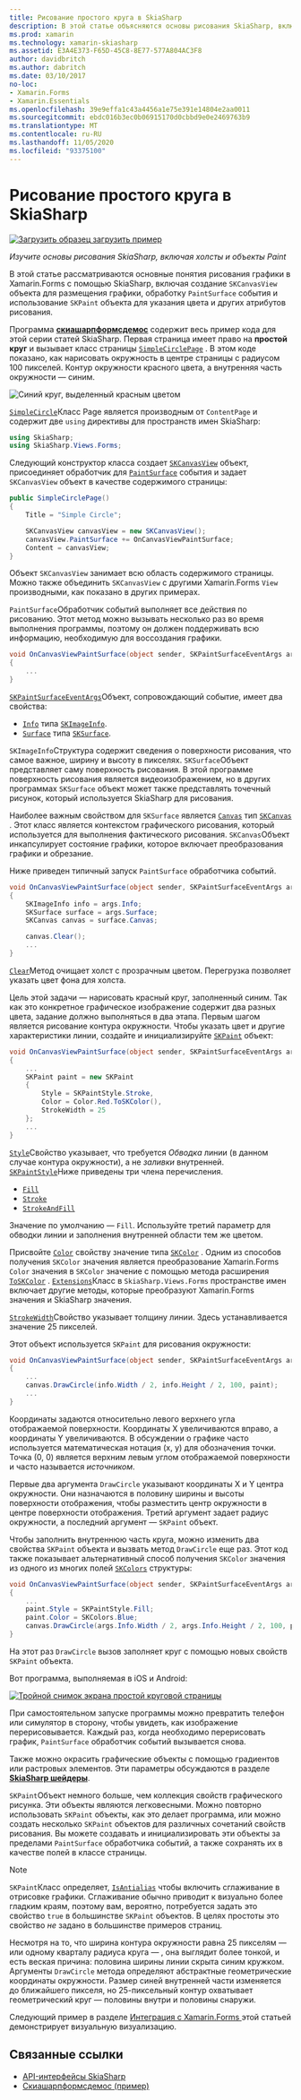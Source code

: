 ```yaml
---
title: Рисование простого круга в SkiaSharp
description: В этой статье объясняются основы рисования SkiaSharp, включая холсты и объекты рисования, в Xamarin.Forms приложениях, а также демонстрируется пример кода.
ms.prod: xamarin
ms.technology: xamarin-skiasharp
ms.assetid: E3A4E373-F65D-45C8-8E77-577A804AC3F8
author: davidbritch
ms.author: dabritch
ms.date: 03/10/2017
no-loc:
- Xamarin.Forms
- Xamarin.Essentials
ms.openlocfilehash: 39e9effa1c43a4456a1e75e391e14804e2aa0011
ms.sourcegitcommit: ebdc016b3ec0b06915170d0cbbd9e0e2469763b9
ms.translationtype: MT
ms.contentlocale: ru-RU
ms.lasthandoff: 11/05/2020
ms.locfileid: "93375100"
---
```

# <a name="drawing-a-simple-circle-in-skiasharp"></a>Рисование простого круга в SkiaSharp

[![Загрузить образец](~/media/shared/download.png) загрузить пример](/samples/xamarin/xamarin-forms-samples/skiasharpforms-demos)

_Изучите основы рисования SkiaSharp, включая холсты и объекты Paint_

В этой статье рассматриваются основные понятия рисования графики в Xamarin.Forms с помощью SkiaSharp, включая создание `SKCanvasView` объекта для размещения графики, обработку `PaintSurface` события и использование `SKPaint` объекта для указания цвета и других атрибутов рисования.

Программа [**скиашарпформсдемос**](/samples/xamarin/xamarin-forms-samples/skiasharpforms-demos) содержит весь пример кода для этой серии статей SkiaSharp. Первая страница имеет право на **простой круг** и вызывает класс страницы [`SimpleCirclePage`](https://github.com/xamarin/xamarin-forms-samples/blob/master/SkiaSharpForms/Demos/Demos/SkiaSharpFormsDemos/Basics/SimpleCirclePage.cs) . В этом коде показано, как нарисовать окружность в центре страницы с радиусом 100 пикселей. Контур окружности красного цвета, а внутренняя часть окружности — синим.

![Синий круг, выделенный красным цветом](circle-images/circleexample.png)

[`SimpleCircle`](https://github.com/xamarin/xamarin-forms-samples/blob/master/SkiaSharpForms/Demos/Demos/SkiaSharpFormsDemos/Basics/SimpleCirclePage.cs)Класс Page является производным от `ContentPage` и содержит две `using` директивы для пространств имен SkiaSharp:

```csharp
using SkiaSharp;
using SkiaSharp.Views.Forms;
```

Следующий конструктор класса создает [`SKCanvasView`](xref:SkiaSharp.Views.Forms.SKCanvasView) объект, присоединяет обработчик для [`PaintSurface`](xref:SkiaSharp.Views.Forms.SKCanvasView.PaintSurface) события и задает `SKCanvasView` объект в качестве содержимого страницы:

```csharp
public SimpleCirclePage()
{
    Title = "Simple Circle";

    SKCanvasView canvasView = new SKCanvasView();
    canvasView.PaintSurface += OnCanvasViewPaintSurface;
    Content = canvasView;
}
```

Объект `SKCanvasView` занимает всю область содержимого страницы. Можно также объединить `SKCanvasView` с другими Xamarin.Forms `View` производными, как показано в других примерах.

`PaintSurface`Обработчик событий выполняет все действия по рисованию. Этот метод можно вызывать несколько раз во время выполнения программы, поэтому он должен поддерживать всю информацию, необходимую для воссоздания графики.

```csharp
void OnCanvasViewPaintSurface(object sender, SKPaintSurfaceEventArgs args)
{
    ...
}

```

[`SKPaintSurfaceEventArgs`](xref:SkiaSharp.Views.Forms.SKPaintSurfaceEventArgs)Объект, сопровождающий событие, имеет два свойства:

- [`Info`](xref:SkiaSharp.Views.Forms.SKPaintSurfaceEventArgs.Info) типа [`SKImageInfo`](xref:SkiaSharp.SKImageInfo).
- [`Surface`](xref:SkiaSharp.Views.Forms.SKPaintSurfaceEventArgs.Surface) типа [`SKSurface`](xref:SkiaSharp.SKSurface).

`SKImageInfo`Структура содержит сведения о поверхности рисования, что самое важное, ширину и высоту в пикселях. `SKSurface`Объект представляет саму поверхность рисования. В этой программе поверхность рисования является видеоизображением, но в других программах `SKSurface` объект может также представлять точечный рисунок, который используется SkiaSharp для рисования.

Наиболее важным свойством для `SKSurface` является [`Canvas`](xref:SkiaSharp.SKSurface.Canvas) тип [`SKCanvas`](xref:SkiaSharp.SKCanvas) . Этот класс является контекстом графического рисования, который используется для выполнения фактического рисования. `SKCanvas`Объект инкапсулирует состояние графики, которое включает преобразования графики и обрезание.

Ниже приведен типичный запуск `PaintSurface` обработчика событий.

```csharp
void OnCanvasViewPaintSurface(object sender, SKPaintSurfaceEventArgs args)
{
    SKImageInfo info = args.Info;
    SKSurface surface = args.Surface;
    SKCanvas canvas = surface.Canvas;

    canvas.Clear();
    ...
}

```

[`Clear`](xref:SkiaSharp.SKCanvas.Clear)Метод очищает холст с прозрачным цветом. Перегрузка позволяет указать цвет фона для холста.

Цель этой задачи — нарисовать красный круг, заполненный синим. Так как это конкретное графическое изображение содержит два разных цвета, задание должно выполняться в два этапа. Первым шагом является рисование контура окружности. Чтобы указать цвет и другие характеристики линии, создайте и инициализируйте [`SKPaint`](xref:SkiaSharp.SKPaint) объект:

```csharp
void OnCanvasViewPaintSurface(object sender, SKPaintSurfaceEventArgs args)
{
    ...
    SKPaint paint = new SKPaint
    {
        Style = SKPaintStyle.Stroke,
        Color = Color.Red.ToSKColor(),
        StrokeWidth = 25
    };
    ...
}
```

[`Style`](xref:SkiaSharp.SKPaint.Style)Свойство указывает, что требуется *Обводка* линии (в данном случае контура окружности), а не *заливки* внутренней. [`SKPaintStyle`](xref:SkiaSharp.SKPaintStyle)Ниже приведены три члена перечисления.

- [`Fill`](xref:SkiaSharp.SKPaintStyle.Fill)
- [`Stroke`](xref:SkiaSharp.SKPaintStyle.Stroke)
- [`StrokeAndFill`](xref:SkiaSharp.SKPaintStyle.StrokeAndFill)

Значение по умолчанию — `Fill`. Используйте третий параметр для обводки линии и заполнения внутренней области тем же цветом.

Присвойте [`Color`](xref:SkiaSharp.SKPaint.Color) свойству значение типа [`SKColor`](xref:SkiaSharp.SKColor) . Одним из способов получения `SKColor` значения является преобразование Xamarin.Forms `Color` значения в `SKColor` значение с помощью метода расширения [`ToSKColor`](xref:SkiaSharp.Views.Forms.Extensions.ToSKColor*) . [`Extensions`](xref:SkiaSharp.Views.Forms.Extensions)Класс в `SkiaSharp.Views.Forms` пространстве имен включает другие методы, которые преобразуют Xamarin.Forms значения и SkiaSharp значения.

[`StrokeWidth`](xref:SkiaSharp.SKPaint.StrokeWidth)Свойство указывает толщину линии. Здесь устанавливается значение 25 пикселей.

Этот объект используется `SKPaint` для рисования окружности:

```csharp
void OnCanvasViewPaintSurface(object sender, SKPaintSurfaceEventArgs args)
{
    ...
    canvas.DrawCircle(info.Width / 2, info.Height / 2, 100, paint);
    ...
}
```

Координаты задаются относительно левого верхнего угла отображаемой поверхности. Координаты X увеличиваются вправо, а координаты Y увеличиваются. В обсуждении о графике часто используется математическая нотация (x, y) для обозначения точки. Точка (0, 0) является верхним левым углом отображаемой поверхности и часто называется *источником*.

Первые два аргумента `DrawCircle` указывают координаты X и Y центра окружности. Они назначаются в половину ширины и высоты поверхности отображения, чтобы разместить центр окружности в центре поверхности отображения. Третий аргумент задает радиус окружности, а последний аргумент — `SKPaint` объект.

Чтобы заполнить внутреннюю часть круга, можно изменить два свойства `SKPaint` объекта и вызвать метод `DrawCircle` еще раз. Этот код также показывает альтернативный способ получения `SKColor` значения из одного из многих полей [`SKColors`](xref:SkiaSharp.SKColors) структуры:

```csharp
void OnCanvasViewPaintSurface(object sender, SKPaintSurfaceEventArgs args)
{
    ...
    paint.Style = SKPaintStyle.Fill;
    paint.Color = SKColors.Blue;
    canvas.DrawCircle(args.Info.Width / 2, args.Info.Height / 2, 100, paint);
}
```

На этот раз `DrawCircle` вызов заполняет круг с помощью новых свойств `SKPaint` объекта.

Вот программа, выполняемая в iOS и Android:

[![Тройной снимок экрана простой круговой страницы](circle-images/simplecircle-small.png)](circle-images/simplecircle-large.png#lightbox "Тройной снимок экрана простой круговой страницы")

При самостоятельном запуске программы можно превратить телефон или симулятор в сторону, чтобы увидеть, как изображение перерисовывается. Каждый раз, когда необходимо перерисовать график, `PaintSurface` обработчик событий вызывается снова.

Также можно окрасить графические объекты с помощью градиентов или растровых элементов. Эти параметры обсуждаются в разделе [**SkiaSharp шейдеры**](../effects/shaders/index.md).

`SKPaint`Объект немного больше, чем коллекция свойств графического рисунка. Эти объекты являются легковесными. Можно повторно использовать `SKPaint` объекты, как это делает программа, или можно создать несколько `SKPaint` объектов для различных сочетаний свойств рисования. Вы можете создавать и инициализировать эти объекты за пределами `PaintSurface` обработчика событий, а также сохранять их в качестве полей в классе страницы.

> [!NOTE]
> `SKPaint`Класс определяет, [`IsAntialias`](xref:SkiaSharp.SKPaint.IsAntialias) чтобы включить сглаживание в отрисовке графики. Сглаживание обычно приводит к визуально более гладким краям, поэтому вам, вероятно, потребуется задать это свойство `true` в большинстве `SKPaint` объектов. В целях простоты это свойство _не_ задано в большинстве примеров страниц.

Несмотря на то, что ширина контура окружности равна 25 пикселям &mdash; или одному кварталу радиуса круга &mdash; , она выглядит более тонкой, и есть веская причина: половина ширины линии скрыта синим кружком. Аргументы `DrawCircle` метода определяют абстрактные геометрические координаты окружности. Размер синей внутренней части изменяется до ближайшего пикселя, но 25-пиксельный контур охватывает геометрический круг &mdash; половины внутри и половины снаружи.

Следующий пример в разделе [Интеграция с Xamarin.Forms ](~/xamarin-forms/user-interface/graphics/skiasharp/basics/integration.md) этой статьей демонстрирует визуальную визуализацию.

## <a name="related-links"></a>Связанные ссылки

- [API-интерфейсы SkiaSharp](/dotnet/api/skiasharp)
- [Скиашарпформсдемос (пример)](/samples/xamarin/xamarin-forms-samples/skiasharpforms-demos)